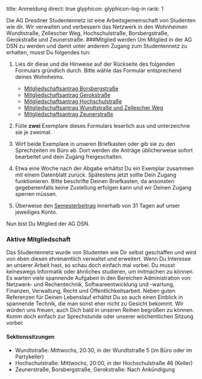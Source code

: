 title: Anmeldung
direct: true
glyphicon: glyphicon-log-in
rank: 1

Die AG Dresdner Studentennetz ist eine Arbeitsgemeinschaft von Studenten wie dir.
Wir verwalten und verbessern das Netzwerk in den Wohnheimen Wundtstraße, Zellescher Weg, Hochschulstraße, Borsbergstraße, Gerokstraße und Zeunerstraße. 
###Mitglied werden
Um Mitglied in der AG DSN zu werden und damit unter anderem Zugang zum Studentennetz zu erhalten, musst Du folgendes tun:

1. Lies dir diese und die Hinweise auf der Rückseite des folgenden Formulars gründlich durch. Bitte wähle das Formular entsprechend deines Wohnheims.

    * [Mitgliedschaftsantrag Borsbergstraße](../../documents/antrag_bor_de.pdf)
    * [Mitgliedschaftsantrag Gerokstraße](../../documents/antrag_ger_de.pdf)
    * [Mitgliedschaftsantrag Hochschulstraße](../../documents/antrag_hss_de.pdf)
    * [Mitgliedschaftsantrag Wundtstraße und Zellescher Weg](../../documents/antrag_wu_de.pdf)
    * [Mitgliedschaftsantrag Zeunerstraße](../../documents/antrag_zeu_de.pdf)


2. Fülle __zwei__ Exemplare dieses Formulars leserlich aus und unterzeichne sie je zweimal.
3. Wirf beide Exemplare in unseren Briefkasten oder gib sie zu den Sprechzeiten im Büro ab. Dort werden die Anträge üblicherweise sofort bearbeitet und dein Zugang freigeschalten.
4. Etwa eine Woche nach der Abgabe erhältst Du ein Exemplar zusammen mit einem Datenblatt zurück. Spätestens jetzt sollte Dein Zugang funktionieren.
Bitte beschrifte Deinen Briefkasten, da ansonsten gegebenenfalls keine Zustellung erfolgen kann und wir Deinen Zugang sperren müssen.
5. Überweise den [Semesterbeitrag](semester_contribution) innerhalb von 31 Tagen auf unser jeweiliges Konto.

Nun bist Du Mitglied der AG DSN.

### Aktive Mitgliedschaft
Das Studentennetz wurde von Studenten wie Dir selbst geschaffen und wird von eben diesen ehrenamtlich verwaltet und erweitert. Wenn Du Interesse an unserer Arbeit hast, so schau doch einfach mal vorbei. Du musst keineswegs Informatik oder ähnliches studieren, um mitmachen zu können.
Es warten viele spannende Aufgaben in den Bereichen Administration von Netzwerk- und Rechentechnik, Softwareentwicklung und -wartung, Finanzen, Verwaltung, Recht und Öffentlichkeitsarbeit.
Neben guten Referenzen für Deinen Lebenslauf erhältst Du so auch einen Einblick in spannende Technik, die man sonst eher nicht zu Gesicht bekommt. Wir würden uns freuen, auch Dich bald in unseren Reihen begrüßen zu können. Komm doch einfach zur Sprechstunde oder unserer wöchentlichen Sitzung vorbei:

#### Sektionssitzungen
* Wundtstraße: Mittwochs, 20:30, in der Wundtstraße 5 (im Büro oder im Partykeller)
* Hochschulstraße: Mittwochs, 20:00, in der Hochschulstraße 46 (Keller)
* Zeunerstraße, Borsbergstraße, Gerokstraße: Nach Ankündigung
